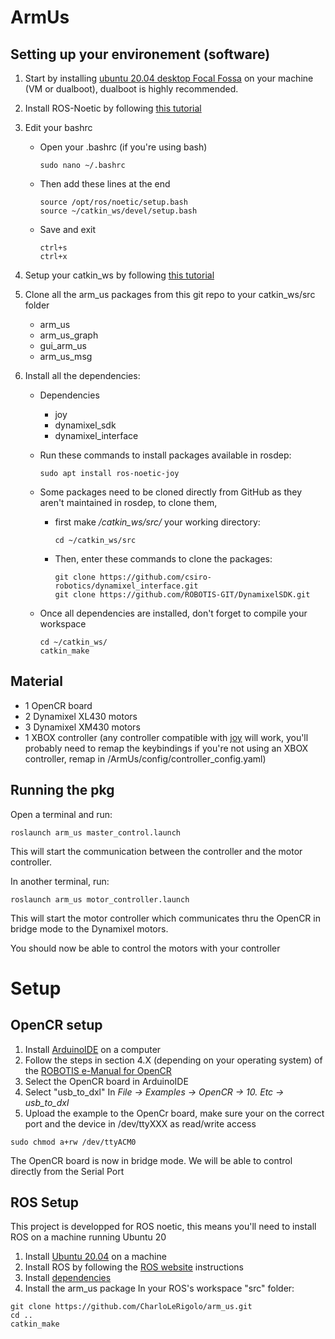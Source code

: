 # ArmUs

## Setting up your environement (software)
1.  Start by installing [ubuntu 20.04 desktop Focal Fossa](https://releases.ubuntu.com/focal/) on your machine (VM or dualboot), dualboot is highly recommended.
2.  Install ROS-Noetic by following [this tutorial](http://wiki.ros.org/noetic/Installation/Ubuntu)
3.  Edit your bashrc
    - Open your .bashrc (if you're using bash) 
      ```
      sudo nano ~/.bashrc
      ```
    - Then add these lines at the end
      ```
      source /opt/ros/noetic/setup.bash
      source ~/catkin_ws/devel/setup.bash
      ```
    - Save and exit
      ```
      ctrl+s
      ctrl+x
      ```
4.  Setup your catkin_ws by following [this tutorial](http://wiki.ros.org/ROS/Tutorials/InstallingandConfiguringROSEnvironment)
5.  Clone all the arm_us packages from this git repo to your catkin_ws/src folder
    - arm_us
    - arm_us_graph
    - gui_arm_us
    - arm_us_msg

6.  Install all the dependencies:
    - Dependencies
      - joy
      - dynamixel_sdk
      - dynamixel_interface

    - Run these commands to install packages available in rosdep:
      ```
      sudo apt install ros-noetic-joy
      ```

    - Some packages need to be cloned directly from GitHub as they aren't maintained in rosdep, to clone them,
      - first make */catkin_ws/src/* your working directory:
        ```
        cd ~/catkin_ws/src
        ```
      - Then, enter these commands to clone the packages:
        ```
        git clone https://github.com/csiro-robotics/dynamixel_interface.git
        git clone https://github.com/ROBOTIS-GIT/DynamixelSDK.git
        ```
    - Once all dependencies are installed, don't forget to compile your workspace
      ```
      cd ~/catkin_ws/
      catkin_make
      ```

## Material
- 1 OpenCR board
- 2 Dynamixel XL430 motors
- 3 Dynamixel XM430 motors
- 1 XBOX controller (any controller compatible with [joy](http://wiki.ros.org/joy) will work, you'll probably need to remap the keybindings if you're not using an XBOX controller, remap in /ArmUs/config/controller_config.yaml)

## 

## Running the pkg
Open a terminal and run:
```
roslaunch arm_us master_control.launch
```
This will start the communication between the controller and the motor controller.

In another terminal, run:
```
roslaunch arm_us motor_controller.launch
```
This will start the motor controller which communicates thru the OpenCR in bridge mode to the Dynamixel motors.

You should now be able to control the motors with your controller

# Setup
## OpenCR setup
1. Install [ArduinoIDE](https://www.arduino.cc/en/software) on a computer
2. Follow the steps in section 4.X (depending on your operating system) of the [ROBOTIS e-Manual for OpenCR](https://emanual.robotis.com/docs/en/parts/controller/opencr10/)
3. Select the OpenCR board in ArduinoIDE
4. Select "usb_to_dxl" In *File -> Examples -> OpenCR -> 10. Etc -> usb_to_dxl*
5. Upload the example to the OpenCr board, make sure your on the correct port and the device in /dev/ttyXXX as read/write access
```
sudo chmod a+rw /dev/ttyACM0
```
The OpenCR board is now in bridge mode. We will be able to control directly from the Serial Port

## ROS Setup
This project is developped for ROS noetic, this means you'll need to install ROS on a machine running Ubuntu 20
1. Install [Ubuntu 20.04](https://releases.ubuntu.com/focal/) on a machine
2. Install ROS by following the [ROS website](https://www.ros.org/blog/getting-started/) instructions
3. Install [dependencies](##Dependencies)
4. Install the arm_us package
In your ROS's workspace "src" folder:
``` 
git clone https://github.com/CharloLeRigolo/arm_us.git
cd ..
catkin_make
```
